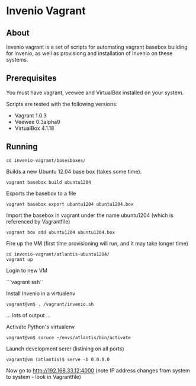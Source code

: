 Invenio Vagrant
===============

About 
-----
Invenio vagrant is a set of scripts for automating vagrant basebox building for
Invenio, as well as provisiong and installation of Invenio on these systems.

Prerequisites
-------------
You must have vagrant, veewee and VirtualBox installed on your system.

Scripts are tested with the following versions:

 * Vagrant 1.0.3
 * Veewee 0.3alpha9
 * VirtualBox 4.1.18

Running
-------
```cd invenio-vagrant/basesboxes/```

Builds a new Ubuntu 12.04 base box (takes some time).

```vagrant basebox build ubuntu1204```

Exports the basebox to a file

```vagrant basebox export ubuntu1204 ubuntu1204.box```

Import the basebox in vagrant under the name ubuntu1204 
(which is referenced by Vagrantfile)

```vagrant box add ubuntu1204 ubuntu1204.box```

Fire up the VM (first time provisioning will run, and
it may take longer time)

```
cd invenio-vagrant/atlantis-ubuntu1204/
vagrant up
```

 Login to new VM

```vagrant ssh``

Install Invenio in a virtualenv

```vagrant@vm$ . /vagrant/invenio.sh```

... lots of output ...

Activate Python's virtualenv

```vagrant@vm$ soruce ~/envs/atlantis/bin/activate```

Launch development serer (listining on all ports)

```vagrant@vm (atlantis)$ serve -b 0.0.0.0```

Now go to http://192.168.33.12:4000 (note IP address changes from system to system - look in Vagrantfile)
